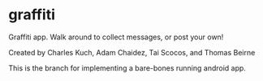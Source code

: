 # graffiti
Graffiti app. Walk around to collect messages, or post your own!

Created by Charles Kuch, Adam Chaidez, Tai Scocos, and Thomas Beirne

This is the branch for implementing a bare-bones running android app.
